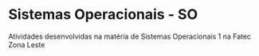 # Sistemas Operacionais - SO
  Atividades desenvolvidas na matéria de Sistemas Operacionais 1 na Fatec Zona Leste
